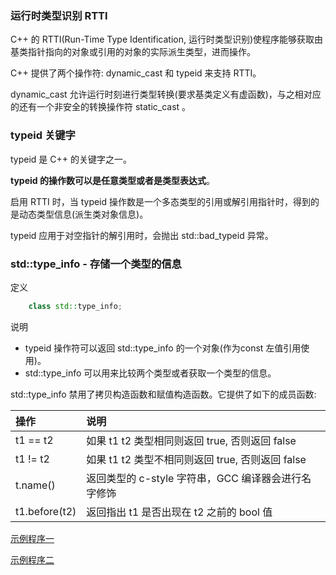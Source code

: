 
### 运行时类型识别 RTTI

C++ 的 RTTI(Run-Time Type Identification, 运行时类型识别)使程序能够获取由基类指针指向的对象或引用的对象的实际派生类型，进而操作。

C++ 提供了两个操作符: dynamic_cast 和 typeid 来支持 RTTI。

dynamic_cast 允许运行时刻进行类型转换(要求基类定义有虚函数)，与之相对应的还有一个非安全的转换操作符 static_cast 。


### typeid 关键字

typeid 是 C++ 的关键字之一。

**typeid 的操作数可以是任意类型或者是类型表达式**。

启用 RTTI 时，当 typeid 操作数是一个多态类型的引用或解引用指针时，得到的是动态类型信息(派生类对象信息)。

typeid 应用于对空指针的解引用时，会抛出 std::bad_typeid 异常。


### std::type_info - 存储一个类型的信息

定义
```c++
    class std::type_info;
```
说明
- typeid 操作符可以返回 std::type_info 的一个对象(作为const 左值引用使用)。
- std::type_info 可以用来比较两个类型或者获取一个类型的信息。

std::type_info 禁用了拷贝构造函数和赋值构造函数。它提供了如下的成员函数:

|      操作     |      说明      |
|:--------------|:------------------------------|
|   t1 == t2    | 如果 t1 t2 类型相同则返回 true, 否则返回 false |
|   t1 != t2    | 如果 t1 t2 类型不相同则返回 true, 否则返回 false |
|   t.name()    | 返回类型的 c-style 字符串，GCC 编译器会进行名字修饰 |
| t1.before(t2) | 返回指出 t1 是否出现在 t2 之前的 bool 值 |

[示例程序一](06_typeinfo/01_typeid.cpp)

[示例程序二](06_typeinfo/02_typeinfo.cpp)


